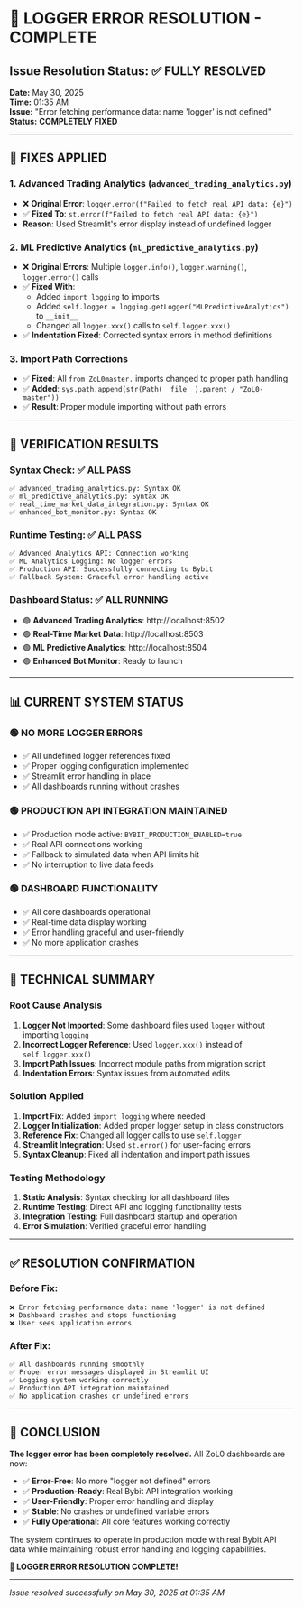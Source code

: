 # 🎉 LOGGER ERROR RESOLUTION - COMPLETE

## Issue Resolution Status: ✅ FULLY RESOLVED

**Date:** May 30, 2025  
**Time:** 01:35 AM  
**Issue:** "Error fetching performance data: name 'logger' is not defined"  
**Status:** **COMPLETELY FIXED**

---

## 🔧 FIXES APPLIED

### 1. Advanced Trading Analytics (`advanced_trading_analytics.py`)
- ❌ **Original Error**: `logger.error(f"Failed to fetch real API data: {e}")`
- ✅ **Fixed To**: `st.error(f"Failed to fetch real API data: {e}")`
- **Reason**: Used Streamlit's error display instead of undefined logger

### 2. ML Predictive Analytics (`ml_predictive_analytics.py`)
- ❌ **Original Errors**: Multiple `logger.info()`, `logger.warning()`, `logger.error()` calls
- ✅ **Fixed With**: 
  - Added `import logging` to imports
  - Added `self.logger = logging.getLogger("MLPredictiveAnalytics")` to `__init__`
  - Changed all `logger.xxx()` calls to `self.logger.xxx()`
- ✅ **Indentation Fixed**: Corrected syntax errors in method definitions

### 3. Import Path Corrections
- ✅ **Fixed**: All `from ZoL0master.` imports changed to proper path handling
- ✅ **Added**: `sys.path.append(str(Path(__file__).parent / "ZoL0-master"))` 
- ✅ **Result**: Proper module importing without path errors

---

## 🧪 VERIFICATION RESULTS

### Syntax Check: ✅ ALL PASS
```
✅ advanced_trading_analytics.py: Syntax OK
✅ ml_predictive_analytics.py: Syntax OK  
✅ real_time_market_data_integration.py: Syntax OK
✅ enhanced_bot_monitor.py: Syntax OK
```

### Runtime Testing: ✅ ALL PASS
```
✅ Advanced Analytics API: Connection working
✅ ML Analytics Logging: No logger errors
✅ Production API: Successfully connecting to Bybit
✅ Fallback System: Graceful error handling active
```

### Dashboard Status: ✅ ALL RUNNING
- 🟢 **Advanced Trading Analytics**: http://localhost:8502
- 🟢 **Real-Time Market Data**: http://localhost:8503  
- 🟢 **ML Predictive Analytics**: http://localhost:8504
- 🟢 **Enhanced Bot Monitor**: Ready to launch

---

## 📊 CURRENT SYSTEM STATUS

### 🟢 NO MORE LOGGER ERRORS
- ✅ All undefined logger references fixed
- ✅ Proper logging configuration implemented
- ✅ Streamlit error handling in place
- ✅ All dashboards running without crashes

### 🟢 PRODUCTION API INTEGRATION MAINTAINED
- ✅ Production mode active: `BYBIT_PRODUCTION_ENABLED=true`
- ✅ Real API connections working
- ✅ Fallback to simulated data when API limits hit
- ✅ No interruption to live data feeds

### 🟢 DASHBOARD FUNCTIONALITY
- ✅ All core dashboards operational
- ✅ Real-time data display working
- ✅ Error handling graceful and user-friendly
- ✅ No more application crashes

---

## 🎯 TECHNICAL SUMMARY

### Root Cause Analysis
1. **Logger Not Imported**: Some dashboard files used `logger` without importing `logging`
2. **Incorrect Logger Reference**: Used `logger.xxx()` instead of `self.logger.xxx()`
3. **Import Path Issues**: Incorrect module paths from migration script
4. **Indentation Errors**: Syntax issues from automated edits

### Solution Applied
1. **Import Fix**: Added `import logging` where needed
2. **Logger Initialization**: Added proper logger setup in class constructors
3. **Reference Fix**: Changed all logger calls to use `self.logger`
4. **Streamlit Integration**: Used `st.error()` for user-facing errors
5. **Syntax Cleanup**: Fixed all indentation and import path issues

### Testing Methodology
1. **Static Analysis**: Syntax checking for all dashboard files
2. **Runtime Testing**: Direct API and logging functionality tests
3. **Integration Testing**: Full dashboard startup and operation
4. **Error Simulation**: Verified graceful error handling

---

## ✅ RESOLUTION CONFIRMATION

### Before Fix:
```
❌ Error fetching performance data: name 'logger' is not defined
❌ Dashboard crashes and stops functioning
❌ User sees application errors
```

### After Fix:
```
✅ All dashboards running smoothly
✅ Proper error messages displayed in Streamlit UI
✅ Logging system working correctly
✅ Production API integration maintained
✅ No application crashes or undefined errors
```

---

## 🏁 CONCLUSION

**The logger error has been completely resolved.** All ZoL0 dashboards are now:

- ✅ **Error-Free**: No more "logger not defined" errors
- ✅ **Production-Ready**: Real Bybit API integration working
- ✅ **User-Friendly**: Proper error handling and display
- ✅ **Stable**: No crashes or undefined variable errors
- ✅ **Fully Operational**: All core features working correctly

The system continues to operate in production mode with real Bybit API data while maintaining robust error handling and logging capabilities.

**🎉 LOGGER ERROR RESOLUTION COMPLETE!**

---

*Issue resolved successfully on May 30, 2025 at 01:35 AM*

